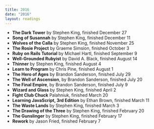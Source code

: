 ```yaml
---
title: 2016
date: "2016"
layout: readings
---
```


- **The Dark Tower** by Stephen King, finished December 27
- **Song of Susannah** by Stephen King, finished December 11
- **Wolves of the Calla** by Stephen King, finished November 25
- **The Rosie Project** by Graeme Simsion, finished October 3
- **Ruby on Rails Tutorial** by Michael Hartl, finished September 9
- **Well-Grounded Rubyist** by David A. Black, finished August 14
- **Thinner** by Stephen King, finished August 4
- **Learn to Program** by Chris Pine, finished August 1
- **The Hero of Ages** by Brandon Sanderson, finished July 29
- **The Well of Ascension**, by Brandon Sanderson, finished July 20
- **The Final Empire**, by Brandon Sanderson, finished July 9
- **Wizard and Glass** by Stephen King, finished April 2
- **Fight Club Chuck** Palahniuk, finished March 20
- **Learning JavaScript, 3rd Edition** by Ethan Brown, finished March 11
- **The Waste Lands** by Stephen King, finished March 3
- **The Drawing of the Three** by Stephen King, finished February 20
- **The Gunslinger** by Stephen King, finished February 17
- **Rework** by Jason Fried, finished February 7
